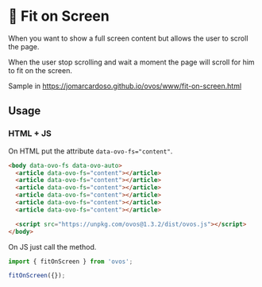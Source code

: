 # 🥚 Fit on Screen

When you want to show a full screen content but allows the user to scroll the page.

When the user stop scrolling and wait a moment the page will scroll for him to fit on the screen.

Sample in https://jomarcardoso.github.io/ovos/www/fit-on-screen.html

## Usage

### HTML + JS

On HTML put the attribute `data-ovo-fs="content"`.

```html
<body data-ovo-fs data-ovo-auto>
  <article data-ovo-fs="content"></article>
  <article data-ovo-fs="content"></article>
  <article data-ovo-fs="content"></article>
  <article data-ovo-fs="content"></article>
  <article data-ovo-fs="content"></article>
  <article data-ovo-fs="content"></article>

  <script src="https://unpkg.com/ovos@1.3.2/dist/ovos.js"></script>
</body>
```

On JS just call the method.

```js
import { fitOnScreen } from 'ovos';

fitOnScreen({});
```

